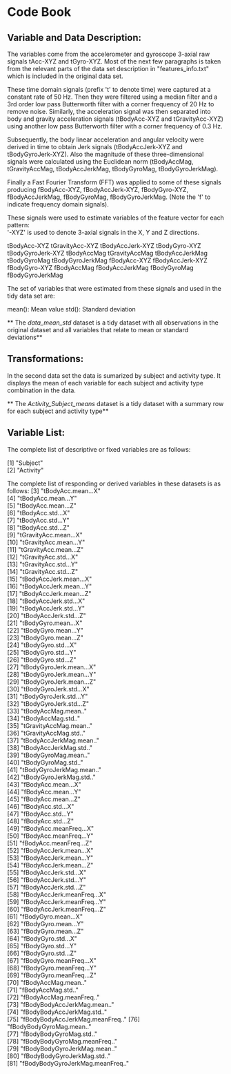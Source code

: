 Code Book
==============

Variable and Data Description:
-------------------------

The variables come from the accelerometer and gyroscope 3-axial raw signals tAcc-XYZ and tGyro-XYZ. Most of the next few paragraphs is taken from the relevant parts of the data set description in "features_info.txt" which is included in the original data set. 

These time domain signals (prefix 't' to denote time) were captured at a constant rate of 50 Hz. Then they were filtered using a median filter and a 3rd order low pass Butterworth filter with a corner frequency of 20 Hz to remove noise. Similarly, the acceleration signal was then separated into body and gravity acceleration signals (tBodyAcc-XYZ and tGravityAcc-XYZ) using another low pass Butterworth filter with a corner frequency of 0.3 Hz. 

Subsequently, the body linear acceleration and angular velocity were derived in time to obtain Jerk signals (tBodyAccJerk-XYZ and tBodyGyroJerk-XYZ). Also the magnitude of these three-dimensional signals were calculated using the Euclidean norm (tBodyAccMag, tGravityAccMag, tBodyAccJerkMag, tBodyGyroMag, tBodyGyroJerkMag). 

Finally a Fast Fourier Transform (FFT) was applied to some of these signals producing fBodyAcc-XYZ, fBodyAccJerk-XYZ, fBodyGyro-XYZ, fBodyAccJerkMag, fBodyGyroMag, fBodyGyroJerkMag. (Note the 'f' to indicate frequency domain signals). 

These signals were used to estimate variables of the feature vector for each pattern:  
'-XYZ' is used to denote 3-axial signals in the X, Y and Z directions.

tBodyAcc-XYZ
tGravityAcc-XYZ
tBodyAccJerk-XYZ
tBodyGyro-XYZ
tBodyGyroJerk-XYZ
tBodyAccMag
tGravityAccMag
tBodyAccJerkMag
tBodyGyroMag
tBodyGyroJerkMag
fBodyAcc-XYZ
fBodyAccJerk-XYZ
fBodyGyro-XYZ
fBodyAccMag
fBodyAccJerkMag
fBodyGyroMag
fBodyGyroJerkMag

The set of variables that were estimated from these signals and used in the tidy data set are: 

mean(): Mean value
std(): Standard deviation

** The *data_mean_std* dataset is a tidy dataset with all observations in the original dataset and all variables that relate to mean or standard deviations**

Transformations:
-----------------
In the second data set the data is sumarized by subject and activity type. It displays the mean of each variable for each subject and activity type combination in the data.

** The *Activity_Subject_means* dataset is a tidy dataset with a summary row for each subject and activity type**


Variable List:
-----------------

The complete list of descriptive or fixed variables are as follows:
 
 [1] "Subject"                        
 [2] "Activity"                       

The complete list of responding or derived variables in these datasets is as follows:
 [3] "tBodyAcc.mean...X"              
 [4] "tBodyAcc.mean...Y"              
 [5] "tBodyAcc.mean...Z"              
 [6] "tBodyAcc.std...X"               
 [7] "tBodyAcc.std...Y"               
 [8] "tBodyAcc.std...Z"               
 [9] "tGravityAcc.mean...X"           
[10] "tGravityAcc.mean...Y"           
[11] "tGravityAcc.mean...Z"           
[12] "tGravityAcc.std...X"            
[13] "tGravityAcc.std...Y"            
[14] "tGravityAcc.std...Z"            
[15] "tBodyAccJerk.mean...X"          
[16] "tBodyAccJerk.mean...Y"          
[17] "tBodyAccJerk.mean...Z"          
[18] "tBodyAccJerk.std...X"           
[19] "tBodyAccJerk.std...Y"           
[20] "tBodyAccJerk.std...Z"           
[21] "tBodyGyro.mean...X"             
[22] "tBodyGyro.mean...Y"             
[23] "tBodyGyro.mean...Z"             
[24] "tBodyGyro.std...X"              
[25] "tBodyGyro.std...Y"              
[26] "tBodyGyro.std...Z"              
[27] "tBodyGyroJerk.mean...X"         
[28] "tBodyGyroJerk.mean...Y"         
[29] "tBodyGyroJerk.mean...Z"         
[30] "tBodyGyroJerk.std...X"          
[31] "tBodyGyroJerk.std...Y"          
[32] "tBodyGyroJerk.std...Z"          
[33] "tBodyAccMag.mean.."             
[34] "tBodyAccMag.std.."              
[35] "tGravityAccMag.mean.."          
[36] "tGravityAccMag.std.."           
[37] "tBodyAccJerkMag.mean.."         
[38] "tBodyAccJerkMag.std.."          
[39] "tBodyGyroMag.mean.."            
[40] "tBodyGyroMag.std.."             
[41] "tBodyGyroJerkMag.mean.."        
[42] "tBodyGyroJerkMag.std.."         
[43] "fBodyAcc.mean...X"              
[44] "fBodyAcc.mean...Y"              
[45] "fBodyAcc.mean...Z"              
[46] "fBodyAcc.std...X"               
[47] "fBodyAcc.std...Y"               
[48] "fBodyAcc.std...Z"               
[49] "fBodyAcc.meanFreq...X"          
[50] "fBodyAcc.meanFreq...Y"          
[51] "fBodyAcc.meanFreq...Z"          
[52] "fBodyAccJerk.mean...X"          
[53] "fBodyAccJerk.mean...Y"          
[54] "fBodyAccJerk.mean...Z"          
[55] "fBodyAccJerk.std...X"           
[56] "fBodyAccJerk.std...Y"           
[57] "fBodyAccJerk.std...Z"           
[58] "fBodyAccJerk.meanFreq...X"      
[59] "fBodyAccJerk.meanFreq...Y"      
[60] "fBodyAccJerk.meanFreq...Z"      
[61] "fBodyGyro.mean...X"             
[62] "fBodyGyro.mean...Y"             
[63] "fBodyGyro.mean...Z"             
[64] "fBodyGyro.std...X"              
[65] "fBodyGyro.std...Y"              
[66] "fBodyGyro.std...Z"              
[67] "fBodyGyro.meanFreq...X"         
[68] "fBodyGyro.meanFreq...Y"         
[69] "fBodyGyro.meanFreq...Z"         
[70] "fBodyAccMag.mean.."             
[71] "fBodyAccMag.std.."              
[72] "fBodyAccMag.meanFreq.."         
[73] "fBodyBodyAccJerkMag.mean.."     
[74] "fBodyBodyAccJerkMag.std.."      
[75] "fBodyBodyAccJerkMag.meanFreq.." 
[76] "fBodyBodyGyroMag.mean.."        
[77] "fBodyBodyGyroMag.std.."         
[78] "fBodyBodyGyroMag.meanFreq.."    
[79] "fBodyBodyGyroJerkMag.mean.."    
[80] "fBodyBodyGyroJerkMag.std.."     
[81] "fBodyBodyGyroJerkMag.meanFreq.."
